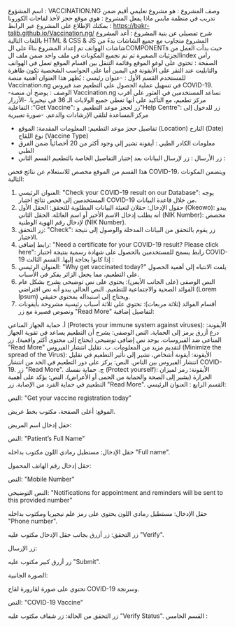 اسم المشؤوع : VACCINATION.NG
 وصف المشروع : هو مشروع تعليمي أقيم ضمن تدريب في منظمة مابس 
ماذا يفعل المشروع : هوي موقع حجز لأخذ لقاحات الكورونا 
بمكنك الإطلاع على المشروع عبر الرابط : https://bakr-talib.github.io/Vaccination.ng/
شرح تفصيلي عن بنية المشروع : 
أعد المشروع باللغات التالية HTML & CSS & JS 
المشروع متجاوب مع جميع الشاشات بدءً من شاشات الهواتف 
تم إعداد المشروع بناءً على الCOMPONENTs 
حيث بدأت العمل من الجزئيات الصغيرة ثم تم تجميع المكونات في ملف واحد ضمن ملف الindex 
رأس الصفحة : 
تحتوي على لوغو الموقع وقائمة التنقل بين اقسام الموقع تعمل في الهواتف والتابليت عند النقر على الأيقونة في اليمين أما على الحواسب الشخصية تكون ظاهرة للمستخدم 
القسم الأول :
-عنوان رئيسي : يُظهر هذا العنوان أهمية منصة Vaccination.ng في تسهيل عملية الحصول على التطعيم ضد فيروس COVID-19.
-الوصف : يوضح أن منصة Vaccination.ng تساعد المستخدمين في العثور على أقرب مركز تطعيم، مع التأكيد على أنها تغطي جميع الولايات الـ 36 في نيجيريا.
-الأزرار التفاعلية :"Get Vaccine": زر لحجز موعد التطعيم.
و"Help Centre": زر للدخول إلى مركز المساعدة لتلقي الإرشادات والدعم.
-صورة تعبيرية 
- تفاصيل حجز موعد التطعيم:
المعلومات المقدمة:
الموقع (Location)
التارخ (Date)
نوع اللقاح (Vaccine Type)
- معلومات الكادر الطبي : أيقونة تشير إلى وجود أكثر من 20 أخصائياً ضمن الفرق الطبي 
- زر الأرسال : زر لإرسال البيانات بعد إختيار التفاصيل الخاصة بالتطعيم 
القسم الثاني :

هذا القسم من الموقع مخصص للاستعلام عن نتائج فحص COVID-19، ويتضمن المكونات التالية:

1. العنوان الرئيسي:
"Check your COVID-19 result on our Database":
يوجه المستخدمين إلى فحص نتائج اختبار COVID-19 من خلال قاعدة البيانات.
2. حقول الإدخال:
حقلان لتعبئة البيانات المطلوبة للتحقق:
الحقل الأول (Okeowo): يبدو أنه يطلب إدخال الاسم الأخير أو اسم العائلة.
الحقل الثاني (NIK Number): مخصص لإدخال رقم الهوية الوطنية (NIK Number).
3. زر التحقق:
"Check": زر يقوم بالتحقق من البيانات المدخلة والوصول إلى نتيجة الاختبار.
4. رابط إضافي:
"Need a certificate for your COVID-19 result? Please click here":
رابط يسمح للمستخدمين بالحصول على شهادة رسمية بنتيجة اختبار COVID-19 إذا كانوا بحاجة إليها.
القسم الثالث : 
1. العنوان الرئيسي:
"Why get vaccinated today?"
يلفت الانتباه إلى أهمية الحصول على التطعيم، مما يجعل الزائر يفكر في الأسباب.
2. النص الوصفي (على الجانب الأيمن):
يحتوي على نص توضيحي يشرح بشكل عام الفوائد الصحية والاجتماعية للتطعيم.
النص الحالي يبدو أنه نص افتراضي (Lorem Ipsum) ويحتاج إلى استبداله بمحتوى حقيقي.
3. أقسام الفوائد (ثلاثة مربعات):
تحتوي على ثلاثة أسباب رئيسية مشروحة بأيقونات ونصوص قصيرة مع زر "Read More" لتفاصيل إضافية:

أ. حماية الجهاز المناعي (Protects your immune system against viruses):
الأيقونة: درع أزرق يرمز إلى الحماية.
النص الوصفي: يشرح أن التطعيم يساعد في تقوية الجهاز المناعي ضد الفيروسات.
يوجد نص إضافي توضيحي (يحتاج إلى محتوى أكثر واقعية).
زر "Read More" لتقديم مزيد من المعلومات.
ب. تقليل انتشار الفيروس (Minimize the spread of the Virus):
الأيقونة: أيقونة أشخاص، تشير إلى تأثير التطعيم في تقليل انتشار الفيروس بين الناس.
النص: يركز على دور التطعيم في الحد من انتشار COVID-19.
زر "Read More".
ج. حماية نفسك (Protect yourself):
الأيقونة: رمز لميزان الحرارة (يشير إلى الصحة والحماية من الحمى أو الأعراض).
النص: يؤكد على أهمية التطعيم في حماية الفرد من الإصابة.
زر "Read More".
القسم الرابع : العنوان الرئيسي:

النص: "Get your vaccine registration today"

الموقع: أعلى الصفحة، مكتوب بخط عريض.

حقل إدخال اسم المريض:

النص: "Patient’s Full Name"

حقل الإدخال: مستطيل رمادي اللون مكتوب بداخله "Full name".

حقل إدخال رقم الهاتف المحمول:

النص: "Mobile Number"

النص التوضيحي: "Notifications for appointment and reminders will be sent to this provided number"

حقل الإدخال: مستطيل رمادي اللون يحتوي على رمز علم نيجيريا ومكتوب بداخله "Phone number".

زر التحقق: زر أزرق بجانب حقل الإدخال مكتوب عليه "Verify".

زر الإرسال:

زر أزرق كبير مكتوب عليه "Submit".

الصورة الجانبية:

تحتوي على صورة لقارورة لقاح COVID-19 وسرنجة.

النص: "COVID-19 Vaccine"

زر التحقق من الحالة: زر شفاف مكتوب عليه "Verify Status".
القسم الخامس : 


